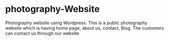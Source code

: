 # photography-Website
Photography website using Wordpress. This is a public photography website which is having home page, about us, contact, Blog. The customers can contact us through our website
